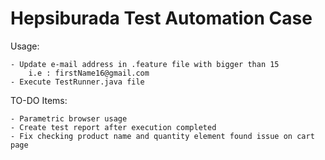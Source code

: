 # Hepsiburada Test Automation Case

Usage:

    - Update e-mail address in .feature file with bigger than 15
        i.e : firstName16@gmail.com
    - Execute TestRunner.java file

TO-DO Items:

    - Parametric browser usage
    - Create test report after execution completed
    - Fix checking product name and quantity element found issue on cart page

